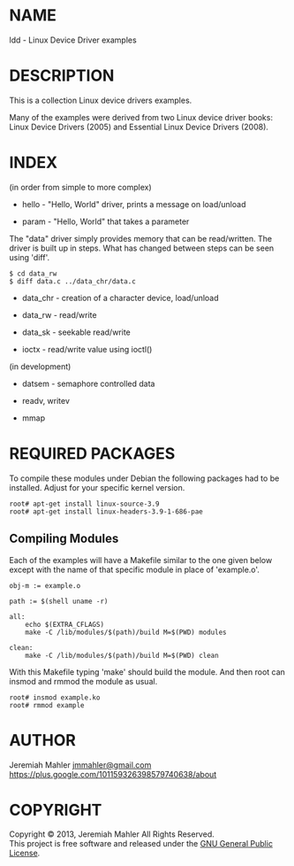 # NAME

ldd - Linux Device Driver examples

# DESCRIPTION

This is a collection Linux device drivers examples.

Many of the examples were derived from two Linux device
driver books: Linux Device Drivers (2005) and
Essential Linux Device Drivers (2008).

# INDEX

(in order from simple to more complex)

  - hello - "Hello, World" driver, prints a message on load/unload

  - param - "Hello, World" that takes a parameter

The "data" driver simply provides memory that can be read/written.
The driver is built up in steps.  What has changed between steps
can be seen using 'diff'.

    $ cd data_rw
    $ diff data.c ../data_chr/data.c

  - data_chr - creation of a character device, load/unload

  - data_rw - read/write

  - data_sk - seekable read/write

  - ioctx - read/write value using ioctl()

(in development)

  - datsem - semaphore controlled data


  - readv, writev

  - mmap

# REQUIRED PACKAGES

To compile these modules under Debian the following
packages had to be installed.  Adjust for your specific
kernel version.

    root# apt-get install linux-source-3.9
    root# apt-get install linux-headers-3.9-1-686-pae

## Compiling Modules

Each of the examples will have a Makefile similar to
the one given below except with the name of that
specific module in place of 'example.o'.


    obj-m := example.o
    
    path := $(shell uname -r)
    
    all:
        echo $(EXTRA_CFLAGS)
        make -C /lib/modules/$(path)/build M=$(PWD) modules
    
    clean:
        make -C /lib/modules/$(path)/build M=$(PWD) clean

With this Makefile typing 'make' should build the module.
And then root can insmod and rmmod the module as usual.

    root# insmod example.ko
    root# rmmod example

# AUTHOR

Jeremiah Mahler <jmmahler@gmail.com><br>
<https://plus.google.com/101159326398579740638/about>

# COPYRIGHT

Copyright &copy; 2013, Jeremiah Mahler All Rights Reserved.<br>
This project is free software and released under
the [GNU General Public License][gpl].

  [gpl]: http://www.gnu.org/licenses/gpl.html

